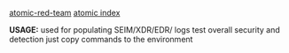 [atomic-red-team](https://github.com/redcanaryco/atomic-red-team)
[atomic index](https://github.com/redcanaryco/atomic-red-team/tree/master/atomics)

**USAGE:**
used for populating SEIM/XDR/EDR/ logs
test overall security and detection
just copy commands to the environment

